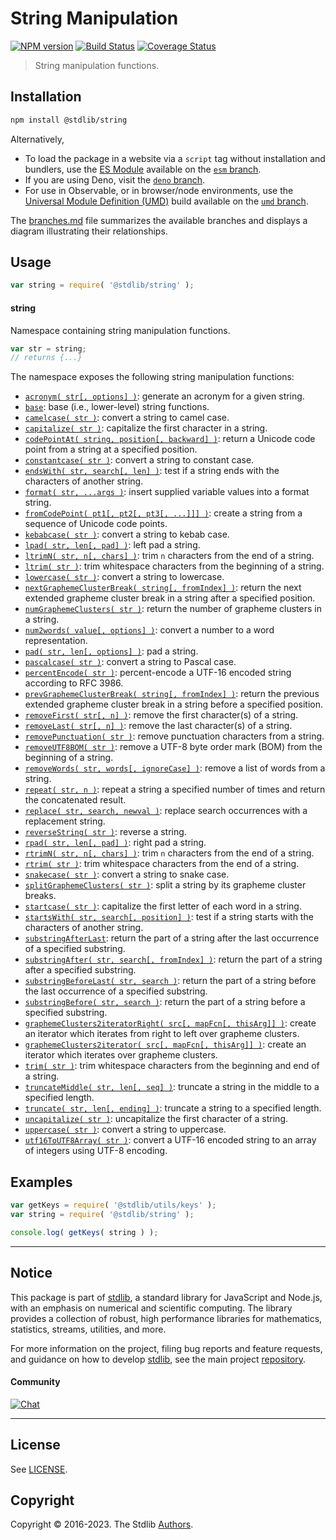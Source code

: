 <!--

@license Apache-2.0

Copyright (c) 2018 The Stdlib Authors.

Licensed under the Apache License, Version 2.0 (the "License");
you may not use this file except in compliance with the License.
You may obtain a copy of the License at

   http://www.apache.org/licenses/LICENSE-2.0

Unless required by applicable law or agreed to in writing, software
distributed under the License is distributed on an "AS IS" BASIS,
WITHOUT WARRANTIES OR CONDITIONS OF ANY KIND, either express or implied.
See the License for the specific language governing permissions and
limitations under the License.

-->

# String Manipulation

[![NPM version][npm-image]][npm-url] [![Build Status][test-image]][test-url] [![Coverage Status][coverage-image]][coverage-url] <!-- [![dependencies][dependencies-image]][dependencies-url] -->

> String manipulation functions.

<section class="installation">

## Installation

```bash
npm install @stdlib/string
```

Alternatively,

-   To load the package in a website via a `script` tag without installation and bundlers, use the [ES Module][es-module] available on the [`esm` branch][esm-url].
-   If you are using Deno, visit the [`deno` branch][deno-url].
-   For use in Observable, or in browser/node environments, use the [Universal Module Definition (UMD)][umd] build available on the [`umd` branch][umd-url].

The [branches.md][branches-url] file summarizes the available branches and displays a diagram illustrating their relationships.

</section>

<section class="usage">

## Usage

```javascript
var string = require( '@stdlib/string' );
```

#### string

Namespace containing string manipulation functions.

```javascript
var str = string;
// returns {...}
```

The namespace exposes the following string manipulation functions:

<!-- <toc pattern="*"> -->

<div class="namespace-toc">

-   <span class="signature">[`acronym( str[, options] )`][@stdlib/string/acronym]</span><span class="delimiter">: </span><span class="description">generate an acronym for a given string.</span>
-   <span class="signature">[`base`][@stdlib/string/base]</span><span class="delimiter">: </span><span class="description">base (i.e., lower-level) string functions.</span>
-   <span class="signature">[`camelcase( str )`][@stdlib/string/camelcase]</span><span class="delimiter">: </span><span class="description">convert a string to camel case.</span>
-   <span class="signature">[`capitalize( str )`][@stdlib/string/capitalize]</span><span class="delimiter">: </span><span class="description">capitalize the first character in a string.</span>
-   <span class="signature">[`codePointAt( string, position[, backward] )`][@stdlib/string/code-point-at]</span><span class="delimiter">: </span><span class="description">return a Unicode code point from a string at a specified position.</span>
-   <span class="signature">[`constantcase( str )`][@stdlib/string/constantcase]</span><span class="delimiter">: </span><span class="description">convert a string to constant case.</span>
-   <span class="signature">[`endsWith( str, search[, len] )`][@stdlib/string/ends-with]</span><span class="delimiter">: </span><span class="description">test if a string ends with the characters of another string.</span>
-   <span class="signature">[`format( str, ...args )`][@stdlib/string/format]</span><span class="delimiter">: </span><span class="description">insert supplied variable values into a format string.</span>
-   <span class="signature">[`fromCodePoint( pt1[, pt2[, pt3[, ...]]] )`][@stdlib/string/from-code-point]</span><span class="delimiter">: </span><span class="description">create a string from a sequence of Unicode code points.</span>
-   <span class="signature">[`kebabcase( str )`][@stdlib/string/kebabcase]</span><span class="delimiter">: </span><span class="description">convert a string to kebab case.</span>
-   <span class="signature">[`lpad( str, len[, pad] )`][@stdlib/string/left-pad]</span><span class="delimiter">: </span><span class="description">left pad a string.</span>
-   <span class="signature">[`ltrimN( str, n[, chars] )`][@stdlib/string/left-trim-n]</span><span class="delimiter">: </span><span class="description">trim `n` characters from the end of a string.</span>
-   <span class="signature">[`ltrim( str )`][@stdlib/string/left-trim]</span><span class="delimiter">: </span><span class="description">trim whitespace characters from the beginning of a string.</span>
-   <span class="signature">[`lowercase( str )`][@stdlib/string/lowercase]</span><span class="delimiter">: </span><span class="description">convert a string to lowercase.</span>
-   <span class="signature">[`nextGraphemeClusterBreak( string[, fromIndex] )`][@stdlib/string/next-grapheme-cluster-break]</span><span class="delimiter">: </span><span class="description">return the next extended grapheme cluster break in a string after a specified position.</span>
-   <span class="signature">[`numGraphemeClusters( str )`][@stdlib/string/num-grapheme-clusters]</span><span class="delimiter">: </span><span class="description">return the number of grapheme clusters in a string.</span>
-   <span class="signature">[`num2words( value[, options] )`][@stdlib/string/num2words]</span><span class="delimiter">: </span><span class="description">convert a number to a word representation.</span>
-   <span class="signature">[`pad( str, len[, options] )`][@stdlib/string/pad]</span><span class="delimiter">: </span><span class="description">pad a string.</span>
-   <span class="signature">[`pascalcase( str )`][@stdlib/string/pascalcase]</span><span class="delimiter">: </span><span class="description">convert a string to Pascal case.</span>
-   <span class="signature">[`percentEncode( str )`][@stdlib/string/percent-encode]</span><span class="delimiter">: </span><span class="description">percent-encode a UTF-16 encoded string according to RFC 3986.</span>
-   <span class="signature">[`prevGraphemeClusterBreak( string[, fromIndex] )`][@stdlib/string/prev-grapheme-cluster-break]</span><span class="delimiter">: </span><span class="description">return the previous extended grapheme cluster break in a string before a specified position.</span>
-   <span class="signature">[`removeFirst( str[, n] )`][@stdlib/string/remove-first]</span><span class="delimiter">: </span><span class="description">remove the first character(s) of a string.</span>
-   <span class="signature">[`removeLast( str[, n] )`][@stdlib/string/remove-last]</span><span class="delimiter">: </span><span class="description">remove the last character(s) of a string.</span>
-   <span class="signature">[`removePunctuation( str )`][@stdlib/string/remove-punctuation]</span><span class="delimiter">: </span><span class="description">remove punctuation characters from a string.</span>
-   <span class="signature">[`removeUTF8BOM( str )`][@stdlib/string/remove-utf8-bom]</span><span class="delimiter">: </span><span class="description">remove a UTF-8 byte order mark (BOM) from the beginning of a string.</span>
-   <span class="signature">[`removeWords( str, words[, ignoreCase] )`][@stdlib/string/remove-words]</span><span class="delimiter">: </span><span class="description">remove a list of words from a string.</span>
-   <span class="signature">[`repeat( str, n )`][@stdlib/string/repeat]</span><span class="delimiter">: </span><span class="description">repeat a string a specified number of times and return the concatenated result.</span>
-   <span class="signature">[`replace( str, search, newval )`][@stdlib/string/replace]</span><span class="delimiter">: </span><span class="description">replace search occurrences with a replacement string.</span>
-   <span class="signature">[`reverseString( str )`][@stdlib/string/reverse]</span><span class="delimiter">: </span><span class="description">reverse a string.</span>
-   <span class="signature">[`rpad( str, len[, pad] )`][@stdlib/string/right-pad]</span><span class="delimiter">: </span><span class="description">right pad a string.</span>
-   <span class="signature">[`rtrimN( str, n[, chars] )`][@stdlib/string/right-trim-n]</span><span class="delimiter">: </span><span class="description">trim `n` characters from the end of a string.</span>
-   <span class="signature">[`rtrim( str )`][@stdlib/string/right-trim]</span><span class="delimiter">: </span><span class="description">trim whitespace characters from the end of a string.</span>
-   <span class="signature">[`snakecase( str )`][@stdlib/string/snakecase]</span><span class="delimiter">: </span><span class="description">convert a string to snake case.</span>
-   <span class="signature">[`splitGraphemeClusters( str )`][@stdlib/string/split-grapheme-clusters]</span><span class="delimiter">: </span><span class="description">split a string by its grapheme cluster breaks.</span>
-   <span class="signature">[`startcase( str )`][@stdlib/string/startcase]</span><span class="delimiter">: </span><span class="description">capitalize the first letter of each word in a string.</span>
-   <span class="signature">[`startsWith( str, search[, position] )`][@stdlib/string/starts-with]</span><span class="delimiter">: </span><span class="description">test if a string starts with the characters of another string.</span>
-   <span class="signature">[`substringAfterLast`][@stdlib/string/substring-after-last]</span><span class="delimiter">: </span><span class="description">return the part of a string after the last occurrence of a specified substring.</span>
-   <span class="signature">[`substringAfter( str, search[, fromIndex] )`][@stdlib/string/substring-after]</span><span class="delimiter">: </span><span class="description">return the part of a string after a specified substring.</span>
-   <span class="signature">[`substringBeforeLast( str, search )`][@stdlib/string/substring-before-last]</span><span class="delimiter">: </span><span class="description">return the part of a string before the last occurrence of a specified substring.</span>
-   <span class="signature">[`substringBefore( str, search )`][@stdlib/string/substring-before]</span><span class="delimiter">: </span><span class="description">return the part of a string before a specified substring.</span>
-   <span class="signature">[`graphemeClusters2iteratorRight( src[, mapFcn[, thisArg]] )`][@stdlib/string/to-grapheme-cluster-iterator-right]</span><span class="delimiter">: </span><span class="description">create an iterator which iterates from right to left over grapheme clusters.</span>
-   <span class="signature">[`graphemeClusters2iterator( src[, mapFcn[, thisArg]] )`][@stdlib/string/to-grapheme-cluster-iterator]</span><span class="delimiter">: </span><span class="description">create an iterator which iterates over grapheme clusters.</span>
-   <span class="signature">[`trim( str )`][@stdlib/string/trim]</span><span class="delimiter">: </span><span class="description">trim whitespace characters from the beginning and end of a string.</span>
-   <span class="signature">[`truncateMiddle( str, len[, seq] )`][@stdlib/string/truncate-middle]</span><span class="delimiter">: </span><span class="description">truncate a string in the middle to a specified length.</span>
-   <span class="signature">[`truncate( str, len[, ending] )`][@stdlib/string/truncate]</span><span class="delimiter">: </span><span class="description">truncate a string to a specified length.</span>
-   <span class="signature">[`uncapitalize( str )`][@stdlib/string/uncapitalize]</span><span class="delimiter">: </span><span class="description">uncapitalize the first character of a string.</span>
-   <span class="signature">[`uppercase( str )`][@stdlib/string/uppercase]</span><span class="delimiter">: </span><span class="description">convert a string to uppercase.</span>
-   <span class="signature">[`utf16ToUTF8Array( str )`][@stdlib/string/utf16-to-utf8-array]</span><span class="delimiter">: </span><span class="description">convert a UTF-16 encoded string to an array of integers using UTF-8 encoding.</span>

</div>

<!-- </toc> -->

</section>

<!-- /.usage -->

<section class="examples">

## Examples

<!-- TODO: better examples -->

<!-- eslint no-undef: "error" -->

```javascript
var getKeys = require( '@stdlib/utils/keys' );
var string = require( '@stdlib/string' );

console.log( getKeys( string ) );
```

</section>

<!-- /.examples -->

<!-- Section for related `stdlib` packages. Do not manually edit this section, as it is automatically populated. -->

<section class="related">

</section>

<!-- /.related -->

<!-- Section for all links. Make sure to keep an empty line after the `section` element and another before the `/section` close. -->


<section class="main-repo" >

* * *

## Notice

This package is part of [stdlib][stdlib], a standard library for JavaScript and Node.js, with an emphasis on numerical and scientific computing. The library provides a collection of robust, high performance libraries for mathematics, statistics, streams, utilities, and more.

For more information on the project, filing bug reports and feature requests, and guidance on how to develop [stdlib][stdlib], see the main project [repository][stdlib].

#### Community

[![Chat][chat-image]][chat-url]

---

## License

See [LICENSE][stdlib-license].


## Copyright

Copyright &copy; 2016-2023. The Stdlib [Authors][stdlib-authors].

</section>

<!-- /.stdlib -->

<!-- Section for all links. Make sure to keep an empty line after the `section` element and another before the `/section` close. -->

<section class="links">

[npm-image]: http://img.shields.io/npm/v/@stdlib/string.svg
[npm-url]: https://npmjs.org/package/@stdlib/string

[test-image]: https://github.com/stdlib-js/string/actions/workflows/test.yml/badge.svg?branch=main
[test-url]: https://github.com/stdlib-js/string/actions/workflows/test.yml?query=branch:main

[coverage-image]: https://img.shields.io/codecov/c/github/stdlib-js/string/main.svg
[coverage-url]: https://codecov.io/github/stdlib-js/string?branch=main

<!--

[dependencies-image]: https://img.shields.io/david/stdlib-js/string.svg
[dependencies-url]: https://david-dm.org/stdlib-js/string/main

-->

[chat-image]: https://img.shields.io/gitter/room/stdlib-js/stdlib.svg
[chat-url]: https://gitter.im/stdlib-js/stdlib/

[stdlib]: https://github.com/stdlib-js/stdlib

[stdlib-authors]: https://github.com/stdlib-js/stdlib/graphs/contributors

[umd]: https://github.com/umdjs/umd
[es-module]: https://developer.mozilla.org/en-US/docs/Web/JavaScript/Guide/Modules

[deno-url]: https://github.com/stdlib-js/string/tree/deno
[umd-url]: https://github.com/stdlib-js/string/tree/umd
[esm-url]: https://github.com/stdlib-js/string/tree/esm
[branches-url]: https://github.com/stdlib-js/string/blob/main/branches.md

[stdlib-license]: https://raw.githubusercontent.com/stdlib-js/string/main/LICENSE

<!-- <toc-links> -->

[@stdlib/string/acronym]: https://github.com/stdlib-js/string/tree/main/acronym

[@stdlib/string/base]: https://github.com/stdlib-js/string/tree/main/base

[@stdlib/string/camelcase]: https://github.com/stdlib-js/string/tree/main/camelcase

[@stdlib/string/capitalize]: https://github.com/stdlib-js/string/tree/main/capitalize

[@stdlib/string/code-point-at]: https://github.com/stdlib-js/string/tree/main/code-point-at

[@stdlib/string/constantcase]: https://github.com/stdlib-js/string/tree/main/constantcase

[@stdlib/string/ends-with]: https://github.com/stdlib-js/string/tree/main/ends-with

[@stdlib/string/format]: https://github.com/stdlib-js/string/tree/main/format

[@stdlib/string/from-code-point]: https://github.com/stdlib-js/string/tree/main/from-code-point

[@stdlib/string/kebabcase]: https://github.com/stdlib-js/string/tree/main/kebabcase

[@stdlib/string/left-pad]: https://github.com/stdlib-js/string/tree/main/left-pad

[@stdlib/string/left-trim-n]: https://github.com/stdlib-js/string/tree/main/left-trim-n

[@stdlib/string/left-trim]: https://github.com/stdlib-js/string/tree/main/left-trim

[@stdlib/string/lowercase]: https://github.com/stdlib-js/string/tree/main/lowercase

[@stdlib/string/next-grapheme-cluster-break]: https://github.com/stdlib-js/string/tree/main/next-grapheme-cluster-break

[@stdlib/string/num-grapheme-clusters]: https://github.com/stdlib-js/string/tree/main/num-grapheme-clusters

[@stdlib/string/num2words]: https://github.com/stdlib-js/string/tree/main/num2words

[@stdlib/string/pad]: https://github.com/stdlib-js/string/tree/main/pad

[@stdlib/string/pascalcase]: https://github.com/stdlib-js/string/tree/main/pascalcase

[@stdlib/string/percent-encode]: https://github.com/stdlib-js/string/tree/main/percent-encode

[@stdlib/string/prev-grapheme-cluster-break]: https://github.com/stdlib-js/string/tree/main/prev-grapheme-cluster-break

[@stdlib/string/remove-first]: https://github.com/stdlib-js/string/tree/main/remove-first

[@stdlib/string/remove-last]: https://github.com/stdlib-js/string/tree/main/remove-last

[@stdlib/string/remove-punctuation]: https://github.com/stdlib-js/string/tree/main/remove-punctuation

[@stdlib/string/remove-utf8-bom]: https://github.com/stdlib-js/string/tree/main/remove-utf8-bom

[@stdlib/string/remove-words]: https://github.com/stdlib-js/string/tree/main/remove-words

[@stdlib/string/repeat]: https://github.com/stdlib-js/string/tree/main/repeat

[@stdlib/string/replace]: https://github.com/stdlib-js/string/tree/main/replace

[@stdlib/string/reverse]: https://github.com/stdlib-js/string/tree/main/reverse

[@stdlib/string/right-pad]: https://github.com/stdlib-js/string/tree/main/right-pad

[@stdlib/string/right-trim-n]: https://github.com/stdlib-js/string/tree/main/right-trim-n

[@stdlib/string/right-trim]: https://github.com/stdlib-js/string/tree/main/right-trim

[@stdlib/string/snakecase]: https://github.com/stdlib-js/string/tree/main/snakecase

[@stdlib/string/split-grapheme-clusters]: https://github.com/stdlib-js/string/tree/main/split-grapheme-clusters

[@stdlib/string/startcase]: https://github.com/stdlib-js/string/tree/main/startcase

[@stdlib/string/starts-with]: https://github.com/stdlib-js/string/tree/main/starts-with

[@stdlib/string/substring-after-last]: https://github.com/stdlib-js/string/tree/main/substring-after-last

[@stdlib/string/substring-after]: https://github.com/stdlib-js/string/tree/main/substring-after

[@stdlib/string/substring-before-last]: https://github.com/stdlib-js/string/tree/main/substring-before-last

[@stdlib/string/substring-before]: https://github.com/stdlib-js/string/tree/main/substring-before

[@stdlib/string/to-grapheme-cluster-iterator-right]: https://github.com/stdlib-js/string/tree/main/to-grapheme-cluster-iterator-right

[@stdlib/string/to-grapheme-cluster-iterator]: https://github.com/stdlib-js/string/tree/main/to-grapheme-cluster-iterator

[@stdlib/string/trim]: https://github.com/stdlib-js/string/tree/main/trim

[@stdlib/string/truncate-middle]: https://github.com/stdlib-js/string/tree/main/truncate-middle

[@stdlib/string/truncate]: https://github.com/stdlib-js/string/tree/main/truncate

[@stdlib/string/uncapitalize]: https://github.com/stdlib-js/string/tree/main/uncapitalize

[@stdlib/string/uppercase]: https://github.com/stdlib-js/string/tree/main/uppercase

[@stdlib/string/utf16-to-utf8-array]: https://github.com/stdlib-js/string/tree/main/utf16-to-utf8-array

<!-- </toc-links> -->

</section>

<!-- /.links -->
